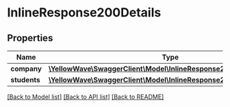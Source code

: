 # InlineResponse200Details

## Properties
Name | Type | Description | Notes
------------ | ------------- | ------------- | -------------
**company** | [**\YellowWave\SwaggerClient\Model\InlineResponse200DetailsCompany**](InlineResponse200DetailsCompany.md) |  | [optional] 
**students** | [**\YellowWave\SwaggerClient\Model\InlineResponse200DetailsStudents[]**](InlineResponse200DetailsStudents.md) |  | [optional] 

[[Back to Model list]](../../README.md#documentation-for-models) [[Back to API list]](../../README.md#documentation-for-api-endpoints) [[Back to README]](../../README.md)

